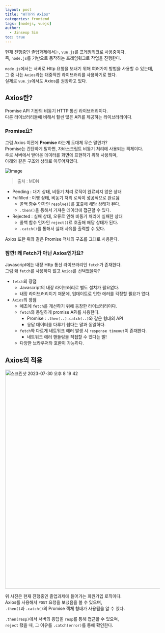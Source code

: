 ```yaml
---
layout: post
title: "HTTP와 Axios"
categories: frontend
tags: [nodejs, vuejs]
author:
  - Jinseop Sim
toc: true
---
```

현재 진행중인 졸업과제에서는, ```vue.js```를 프레임워크로 사용중이다.  
즉, ```node.js```를 기반으로 동작하는 프레임워크로 작업을 진행한다.  

```node.js```에서는 서버로 Http 요청을 보내기 위해 여러가지 방법을 사용할 수 있는데,  
그 중 나는 ```Axios```라는 대중적인 라이브러리를 사용하기로 했다.  
실제로 ```vue.js```에서도 Axios를 권장하고 있다.  

## Axios란?
Promise API 기반의 비동기 HTTP 통신 라이브러리이다.  
다른 라이브러리들에 비해서 훨씬 많은 API를 제공하는 라이브러리이다.  

### Promise요?
그럼 Axios 이전에 __Promise__ 라는게 도대체 무슨 말인가?  
Promise는 간단하게 말하면, 자바스크립트 비동기 처리에 사용되는 객체이다.  
주로 서버에서 받아온 데이터를 화면에 표현하기 위해 사용되며,  
아래와 같은 구조와 상태로 이루어져있다.  

![image](https://github.com/Jinseop-Sim/Jinseop-Sim.github.io/assets/71700079/d93c7aac-8045-4d37-be42-da42a9ed0f36)  
> 출처 : MDN  

- Pending : 대기 상태, 비동기 처리 로직이 완료되지 않은 상태
- Fulfilled : 이행 상태, 비동기 처리 로직이 성공적으로 완료됨
  - 콜백 함수 인자인 ```resolve()```를 호출해 해당 상태가 된다.
  - ```.then()```을 통해서 가져온 데이터에 접근할 수 있다.
- Rejected : 실패 상태, 오류로 인해 비동기 처리에 실패한 상태
  - 콜백 함수 인자인 ```reject()```르 호출해 해당 상태가 된다.
  - ```.catch()```를 통해서 실패 사유를 출력할 수 있다.
 
Axios 또한 위와 같은 Promise 객체의 구조를 그대로 사용한다.  

### 잠깐! 왜 Fetch가 아닌 Axios인가요?
Javascript에는 내장 Http 통신 라이브러리인 ```fetch```가 존재한다.  
그럼 왜 ```fetch```를 사용하지 않고 ```Axios```를 선택했을까?  

- ```fetch```의 장점
  - Javascript의 내장 라이브러리로 별도 설치가 필요없다.
  - 내장 라이브러리이기 때문에, 업데이트로 인한 에러를 걱정할 필요가 없다.
- ```Axios```의 장점
  - 애초에 ```fetch```를 개선하기 위해 등장한 라이브러리이다.
  - ```fetch```와 동일하게 promise API를 사용한다.
    - Promise : ```.then(..).catch(..)```와 같은 형태의 API
    - 응답 데이터를 다루기 쉽다는 말과 동일하다.
  - ```fetch```와 다르게 네트워크 에러 발생 시 ```response timeout```이 존재한다.
    - 네트워크 에러 핸들링을 직접할 수 있다는 말!
  - 다양한 브라우저와 호환이 가능하다.

## Axios의 적용  
<img width="710" alt="스크린샷 2023-07-30 오후 8 19 42" src="https://github.com/Jinseop-Sim/Jinseop-Sim.github.io/assets/71700079/68ea9dfb-0ccc-4309-b160-b5f18e74d751">  

위 사진은 현재 진행중인 졸업과제에 들어가는 회원가입 로직이다.  
Axios를 사용해서 ```POST``` 요청을 보냈음을 볼 수 있으며,  
```.then()```과 ```.catch()```의 Promise 객체 형태가 사용됨을 알 수 있다.  

```.then(resp)```에서 서버의 응답을 ```resp```를 통해 접근할 수 있으며,  
```reject``` 됐을 때, 그 이유를 ```.catch(error)```를 통해 확인한다.  
